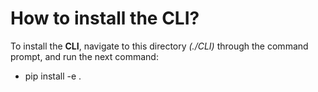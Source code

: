 # How to install the CLI?

To install the **CLI**, navigate to this directory _(./CLI)_ through the command prompt,
and run the next command:

- pip install -e .
